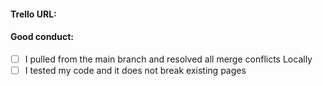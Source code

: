 <!---
Please, update the pull request template and include all the information associated with your changes.
Thank you.

#### Note:

- Ensure to follow the standard work procedure
- Do the following before making changes to your local file and before making a pull request

```
git checkout main
git pull
git checkout <your branch name>
git merge main

```

- Husky will run at the point of any commit
- Please fix any reported errors for your commit to be successful
-->

#### Trello URL:

#### Good conduct:

- [ ] I pulled from the main branch and resolved all merge conflicts Locally
- [ ] I tested my code and it does not break existing pages
